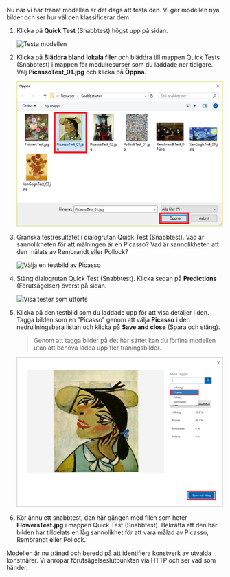 Nu när vi har tränat modellen är det dags att testa den. Vi ger modellen nya bilder och ser hur väl den klassificerar dem.

1. Klicka på **Quick Test** (Snabbtest) högst upp på sidan.

    ![Testa modellen](../media/4-portal-click-quick-test.png)

1. Klicka på **Bläddra bland lokala filer** och bläddra till mappen Quick Tests (Snabbtest) i mappen för modulresurser som du laddade ner tidigare. Välj **PicassoTest_01.jpg** och klicka på **Öppna**.

    ![Välja en testbild av Picasso](../media/4-portal-select-test-01.png)

1. Granska testresultatet i dialogrutan Quick Test (Snabbtest). Vad är sannolikheten för att målningen är en Picasso? Vad är sannolikheten att den målats av Rembrandt eller Pollock?

    ![Välja en testbild av Picasso](../media/4-quick-test-result.png)

1. Stäng dialogrutan Quick Test (Snabbtest). Klicka sedan på **Predictions** (Förutsägelser) överst på sidan.

    ![Visa tester som utförts](../media/4-portal-select-predictions.png)

1. Klicka på den testbild som du laddade upp för att visa detaljer i den. Tagga bilden som en ”Picasso” genom att välja **Picasso** i den nedrullningsbara listan och klicka på **Save and close** (Spara och stäng).

    > Genom att tagga bilder på det här sättet kan du förfina modellen utan att behöva ladda upp fler träningsbilder.

    ![Tagga testbilden](../media/4-tag-test-image.png)

1. Kör ännu ett snabbtest, den här gången med filen som heter **FlowersTest.jpg** i mappen Quick Test (Snabbtest). Bekräfta att den här bilden har tilldelats en låg sannolikhet för att vara målad av Picasso, Rembrandt eller Pollock.

Modellen är nu tränad och beredd på att identifiera konstverk av utvalda konstnärer. Vi anropar förutsägelseslutpunkten via HTTP och ser vad som händer.